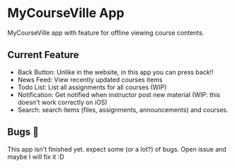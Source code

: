 # MyCourseVille App

MyCourseVille app with feature for offline viewing course contents.

## Current Feature
 - Back Button: Unlike in the website, in this app you can press back!!
 - News Feed: View recently updated courses items
 - Todo List: List all assignments for all courses (WIP)
 - Notification: Get notified when instructor post new material (WIP: this doesn't work correctly on iOS)
 - Search: search items (files, assignments, announcements) and courses.

## Bugs 🐛
 This app isn't finished yet. expect some (or a lot?) of bugs. Open issue and maybe I will fix it :D
